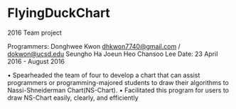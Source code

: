 # FlyingDuckChart

2016 Team project


Programmers: Donghwee Kwon dhkwon7740@gmail.com / dokwon@ucsd.edu
             Seungho Ha
             Joeun Heo
             Chansoo Lee
Date: 23 April 2016 - August 2016

•	Spearheaded the team of four to develop a chart that can assist programmers or programming-majored students to draw their algorithms to Nassi-Shneiderman Chart(NS-Chart).
•	Facilitated this program for users to draw NS-Chart easily, clearly, and efficiently
